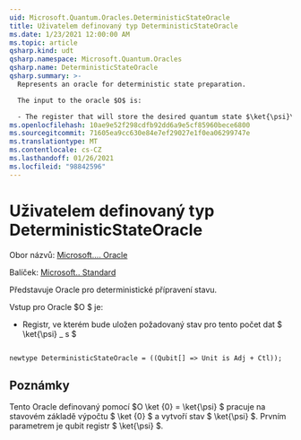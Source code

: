 ```yaml
---
uid: Microsoft.Quantum.Oracles.DeterministicStateOracle
title: Uživatelem definovaný typ DeterministicStateOracle
ms.date: 1/23/2021 12:00:00 AM
ms.topic: article
qsharp.kind: udt
qsharp.namespace: Microsoft.Quantum.Oracles
qsharp.name: DeterministicStateOracle
qsharp.summary: >-
  Represents an oracle for deterministic state preparation.

  The input to the oracle $O$ is:

  - The register that will store the desired quantum state $\ket{\psi}\_s$.
ms.openlocfilehash: 10ae9e52f298cdfb92dd6a9e5cf85960bece6800
ms.sourcegitcommit: 71605ea9cc630e84e7ef29027e1f0ea06299747e
ms.translationtype: MT
ms.contentlocale: cs-CZ
ms.lasthandoff: 01/26/2021
ms.locfileid: "98842596"
---
```

# <a name="deterministicstateoracle-user-defined-type"></a>Uživatelem definovaný typ DeterministicStateOracle

Obor názvů: [Microsoft.... Oracle](xref:Microsoft.Quantum.Oracles)

Balíček: [Microsoft.. Standard](https://nuget.org/packages/Microsoft.Quantum.Standard)


Představuje Oracle pro deterministické přípravení stavu.

Vstup pro Oracle $O $ je:

- Registr, ve kterém bude uložen požadovaný stav pro tento počet dat $ \ket{\psi} \_ s $

```qsharp

newtype DeterministicStateOracle = ((Qubit[] => Unit is Adj + Ctl));
```



## <a name="remarks"></a>Poznámky

Tento Oracle definovaný pomocí $O \ket {0} = \ket{\psi} $ pracuje na stavovém základě výpočtu $ \ket {0} $ a vytvoří stav $ \ket{\psi} $.
Prvním parametrem je qubit registr $ \ket{\psi} $.
